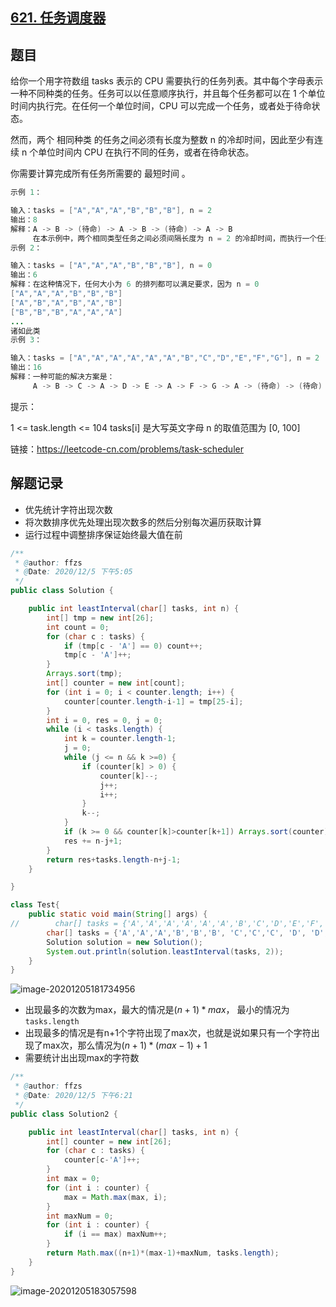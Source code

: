 ## [621. 任务调度器](https://leetcode-cn.com/problems/task-scheduler/)

## 题目

给你一个用字符数组 tasks 表示的 CPU 需要执行的任务列表。其中每个字母表示一种不同种类的任务。任务可以以任意顺序执行，并且每个任务都可以在 1 个单位时间内执行完。在任何一个单位时间，CPU 可以完成一个任务，或者处于待命状态。

然而，两个 相同种类 的任务之间必须有长度为整数 n 的冷却时间，因此至少有连续 n 个单位时间内 CPU 在执行不同的任务，或者在待命状态。

你需要计算完成所有任务所需要的 最短时间 。

```java
示例 1：

输入：tasks = ["A","A","A","B","B","B"], n = 2
输出：8
解释：A -> B -> (待命) -> A -> B -> (待命) -> A -> B
     在本示例中，两个相同类型任务之间必须间隔长度为 n = 2 的冷却时间，而执行一个任务只需要一个单位时间，所以中间出现了（待命）状态。 
示例 2：

输入：tasks = ["A","A","A","B","B","B"], n = 0
输出：6
解释：在这种情况下，任何大小为 6 的排列都可以满足要求，因为 n = 0
["A","A","A","B","B","B"]
["A","B","A","B","A","B"]
["B","B","B","A","A","A"]
...
诸如此类
示例 3：

输入：tasks = ["A","A","A","A","A","A","B","C","D","E","F","G"], n = 2
输出：16
解释：一种可能的解决方案是：
     A -> B -> C -> A -> D -> E -> A -> F -> G -> A -> (待命) -> (待命) -> A -> (待命) -> (待命) -> A
```


提示：

1 <= task.length <= 104
tasks[i] 是大写英文字母
n 的取值范围为 [0, 100]



链接：https://leetcode-cn.com/problems/task-scheduler



## 解题记录

+ 优先统计字符出现次数
+ 将次数排序优先处理出现次数多的然后分别每次遍历获取计算
+ 运行过程中调整排序保证始终最大值在前



```java
/**
 * @author: ffzs
 * @Date: 2020/12/5 下午5:05
 */
public class Solution {

    public int leastInterval(char[] tasks, int n) {
        int[] tmp = new int[26];
        int count = 0;
        for (char c : tasks) {
            if (tmp[c - 'A'] == 0) count++;
            tmp[c - 'A']++;
        }
        Arrays.sort(tmp);
        int[] counter = new int[count];
        for (int i = 0; i < counter.length; i++) {
            counter[counter.length-i-1] = tmp[25-i];
        }
        int i = 0, res = 0, j = 0;
        while (i < tasks.length) {
            int k = counter.length-1;
            j = 0;
            while (j <= n && k >=0) {
                if (counter[k] > 0) {
                    counter[k]--;
                    j++;
                    i++;
                }
                k--;
            }
            if (k >= 0 && counter[k]>counter[k+1]) Arrays.sort(counter);
            res += n-j+1;
        }
        return res+tasks.length-n+j-1;
    }

}

class Test{
    public static void main(String[] args) {
//        char[] tasks = {'A','A','A','A','A','A','B','C','D','E','F','G'};
        char[] tasks = {'A','A','A','B','B','B', 'C','C','C', 'D', 'D', 'E'};
        Solution solution = new Solution();
        System.out.println(solution.leastInterval(tasks, 2));
    }
}
```

![image-20201205181734956](https://gitee.com/ffzs/picture_go/raw/master/img/image-20201205181734956.png)

+ 出现最多的次数为max，最大的情况是$(n+1)*max$， 最小的情况为`tasks.length`
+ 出现最多的情况是有n+1个字符出现了max次，也就是说如果只有一个字符出现了max次，那么情况为$(n+1)*(max-1)+1$
+ 需要统计出出现max的字符数

```java
/**
 * @author: ffzs
 * @Date: 2020/12/5 下午6:21
 */
public class Solution2 {

    public int leastInterval(char[] tasks, int n) {
        int[] counter = new int[26];
        for (char c : tasks) {
            counter[c-'A']++;
        }
        int max = 0;
        for (int i : counter) {
            max = Math.max(max, i);
        }
        int maxNum = 0;
        for (int i : counter) {
            if (i == max) maxNum++;
        }
        return Math.max((n+1)*(max-1)+maxNum, tasks.length);
    }
}
```

![image-20201205183057598](https://gitee.com/ffzs/picture_go/raw/master/img/image-20201205183057598.png)